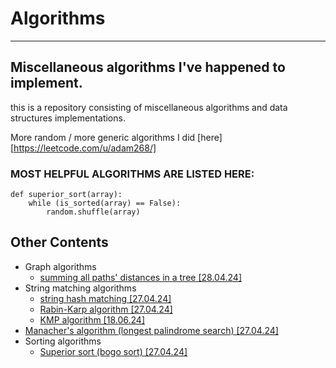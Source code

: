 # Algorithms
---
Miscellaneous algorithms I've happened to implement.
---
this is a repository consisting of 
miscellaneous algorithms and data structures implementations.

More random / more generic algorithms I did [here][https://leetcode.com/u/adam268/]


### MOST HELPFUL ALGORITHMS ARE LISTED HERE:
```python3
def superior_sort(array):
    while (is_sorted(array) == False):
        random.shuffle(array)
```


## Other Contents
- Graph algorithms
    - [summing all paths' distances in a tree [28.04.24]](./summing_all_paths_distances_in_a_tree.py)
- String matching algorithms
    - [string hash matching [27.04.24]](./string_matching/string_hashing.py)
    - [Rabin-Karp algorithm [27.04.24]](./string_matching/rabin_karp.py)
    - [KMP algorithm [18.06.24]](./string_matching/kmp.cpp)
- [Manacher's algorithm (longest palindrome search) [27.04.24]](./manacher.py)
- Sorting algorithms
    - [Superior sort (bogo sort) [27.04.24]](#most-helpful-algorithms-are-listed-here)
